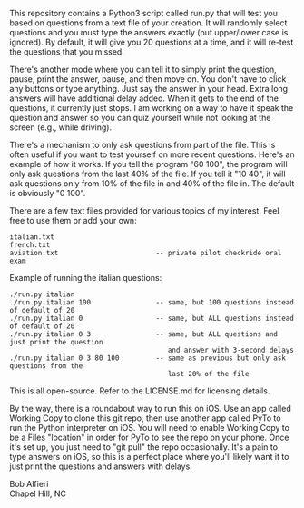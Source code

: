 This repository contains a Python3 script called run.py that will test you based on questions from a text file of your creation. It will randomly select questions and you must type the answers exactly (but upper/lower case is ignored). By default, it will give you 20 questions at a time, and it will re-test the questions that you missed.

There's another mode where you can tell it to simply print the question, pause, print the answer, pause, and then move on.  You don't have to click any buttons or type anything. Just say the answer in your head. Extra long answers will have additional delay added.  When it gets to the end of the questions, it currently just stops.  I am working on a way to have it speak the question and answer so you can quiz yourself while not looking at the screen (e.g., while driving).

There's a mechanism to only ask questions from part of the file.  This is often useful if you want to test yourself on more recent questions. Here's an example of how it works. If you tell the program "60 100", the program will only ask questions from the last 40% of the file.  If you tell it "10 40", it will ask questions only from 10% of the file in and 40% of the file in.  The default is obviously "0 100".

There are a few text files provided for various topics of my interest. Feel free to use them or add your own:

    italian.txt
    french.txt
    aviation.txt                        -- private pilot checkride oral exam

Example of running the italian questions:

    ./run.py italian
    ./run.py italian 100                -- same, but 100 questions instead of default of 20
    ./run.py italian 0                  -- same, but ALL questions instead of default of 20
    ./run.py italian 0 3                -- same, but ALL questions and just print the question 
                                           and answer with 3-second delays
    ./run.py italian 0 3 80 100         -- same as previous but only ask questions from the 
                                           last 20% of the file

This is all open-source.  Refer to the LICENSE.md for licensing details.  

By the way, there is a roundabout way to run this on iOS. Use an app called Working Copy to clone this git repo, then use another app called PyTo to run the Python interpreter on iOS. You will need to enable Working Copy to be a Files "location" in order for PyTo to see the repo on your phone.  Once it's set up, you just need to "git pull" the repo occasionally. It's a pain to type answers on iOS, so this is a perfect place where you'll likely want it to just print the questions and answers with delays.

Bob Alfieri<br>
Chapel Hill, NC
